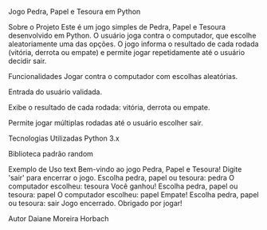 Jogo Pedra, Papel e Tesoura em Python

Sobre o Projeto
Este é um jogo simples de Pedra, Papel e Tesoura desenvolvido em Python. O usuário joga contra o computador, que escolhe aleatoriamente uma das opções. O jogo informa o resultado de cada rodada (vitória, derrota ou empate) e permite jogar repetidamente até o usuário decidir sair.

Funcionalidades
Jogar contra o computador com escolhas aleatórias.

Entrada do usuário validada.

Exibe o resultado de cada rodada: vitória, derrota ou empate.

Permite jogar múltiplas rodadas até o usuário escolher sair.

Tecnologias Utilizadas
Python 3.x

Biblioteca padrão random

Exemplo de Uso
text
Bem-vindo ao jogo Pedra, Papel e Tesoura!
Digite 'sair' para encerrar o jogo.
Escolha pedra, papel ou tesoura: pedra
O computador escolheu: tesoura
Você ganhou!
Escolha pedra, papel ou tesoura: papel
O computador escolheu: papel
Empate!
Escolha pedra, papel ou tesoura: sair
Jogo encerrado. Obrigado por jogar!

Autor
Daiane Moreira Horbach
